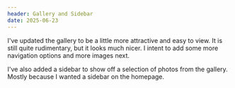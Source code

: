 ```yaml
---
header: Gallery and Sidebar
date: 2025-06-23
---
```


I've updated the gallery to be a little more attractive and easy to view. It is still
quite rudimentary, but it looks much nicer. I intent to add some more navigation options
and more images next.

I've also added a sidebar to show off a selection of photos from the gallery. Mostly
because I wanted a sidebar on the homepage.
